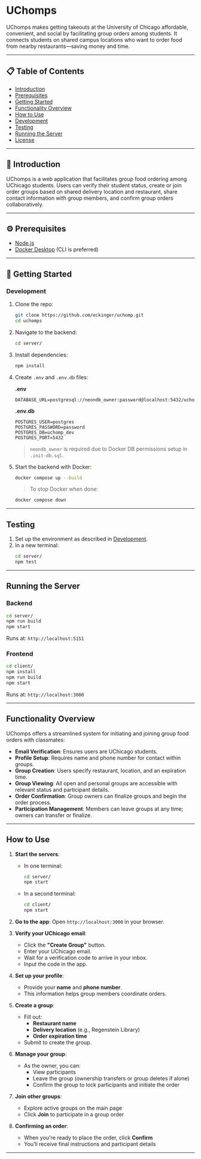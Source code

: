 # UChomps

UChomps makes getting takeouts at the University of Chicago affordable, convenient, and social by facilitating group orders among students. It connects students on shared campus locations who want to order food from nearby restaurants—saving money and time.

---

## 📋 Table of Contents

- [Introduction](#introduction)
- [Prerequisites](#prerequisites)
- [Getting Started](#getting-started)
- [Functionality Overview](#functionality-overview)
- [How to Use](#how-to-use)
- [Development](#development)
- [Testing](#testing)
- [Running the Server](#running-the-server)
- [License](#license)

---

## 📖 Introduction

UChomps is a web application that facilitates group food ordering among UChicago students. Users can verify their student status, create or join order groups based on shared delivery location and restaurant, share contact information with group members, and confirm group orders collaboratively.

---

## ⚙️ Prerequisites

- [Node.js](https://nodejs.org/)
- [Docker Desktop](https://docs.docker.com/desktop/) (CLI is preferred)

---

## 🚀 Getting Started

### Development

1. Clone the repo:
   ```bash
   git clone https://github.com/eckinger/uchomp.git
   cd uchomps
   ```

2. Navigate to the backend:
   ```bash
   cd server/
   ```

3. Install dependencies:
   ```bash
   npm install
   ```

4. Create `.env` and `.env.db` files:

   **.env**
   ```env
   DATABASE_URL=postgresql://neondb_owner:password@localhost:5432/uchomp_dev
   ```

   **.env.db**
   ```env
   POSTGRES_USER=postgres
   POSTGRES_PASSWORD=password
   POSTGRES_DB=uchomp_dev
   POSTGRES_PORT=5432
   ```

   > `neondb_owner` is required due to Docker DB permissions setup in `.init-db.sql`.

5. Start the backend with Docker:
   ```bash
   docker compose up --build
   ```

   > To stop Docker when done:
   ```bash
   docker compose down
   ```

---

## Testing

1. Set up the environment as described in [Development](#development).
2. In a new terminal:
   ```bash
   cd server/
   npm test
   ```

---

## Running the Server

### Backend
```bash
cd server/
npm run build
npm start
```
Runs at: `http://localhost:5151`

### Frontend
```bash
cd client/
npm install
npm run build
npm start
```
Runs at: `http://localhost:3000`

---

## Functionality Overview

UChomps offers a streamlined system for initiating and joining group food orders with classmates:

- **Email Verification**: Ensures users are UChicago students.
- **Profile Setup**: Requires name and phone number for contact within groups.
- **Group Creation**: Users specify restaurant, location, and an expiration time.
- **Group Viewing**: All open and personal groups are accessible with relevant status and participant details.
- **Order Confirmation**: Group owners can finalize groups and begin the order process.
- **Participation Management**: Members can leave groups at any time; owners can transfer or finalize.

---

## How to Use

1. **Start the servers**:
   - In one terminal:
     ```bash
     cd server/
     npm start
     ```
   - In a second terminal:
     ```bash
     cd client/
     npm start
     ```

2. **Go to the app**: Open `http://localhost:3000` in your browser.

3. **Verify your UChicago email**:
   - Click the **"Create Group"** button.
   - Enter your UChicago email.
   - Wait for a verification code to arrive in your inbox.
   - Input the code in the app.

4. **Set up your profile**:
   - Provide your **name** and **phone number**.
   - This information helps group members coordinate orders.

5. **Create a group**:
   - Fill out:
     - **Restaurant name**
     - **Delivery location** (e.g., Regenstein Library)
     - **Order expiration time**
   - Submit to create the group.

6. **Manage your group**:
   - As the owner, you can:
     - View participants
     - Leave the group (ownership transfers or group deletes if alone)
     - Confirm the group to lock participants and initiate the order

7. **Join other groups**:
   - Explore active groups on the main page
   - Click **Join** to participate in a group order

8. **Confirming an order**:
   - When you're ready to place the order, click **Confirm**
   - You’ll receive final instructions and participant details

---
